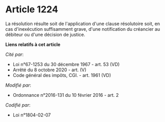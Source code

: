 # Article 1224

La résolution résulte soit de l'application d'une clause résolutoire soit, en cas d'inexécution suffisamment grave, d'une
notification du créancier au débiteur ou d'une décision de justice.

**Liens relatifs à cet article**

_Cité par_:

  - Loi n°67-1253 du 30 décembre 1967 - art. 53 (VD)
  - Arrêté du 8 octobre 2020 - art. (V)
  - Code général des impôts, CGI. - art. 1961 (VD)

_Modifié par_:

  - Ordonnance n°2016-131 du 10 février 2016 - art. 2

_Codifié par_:

  - Loi n°1804-02-07

